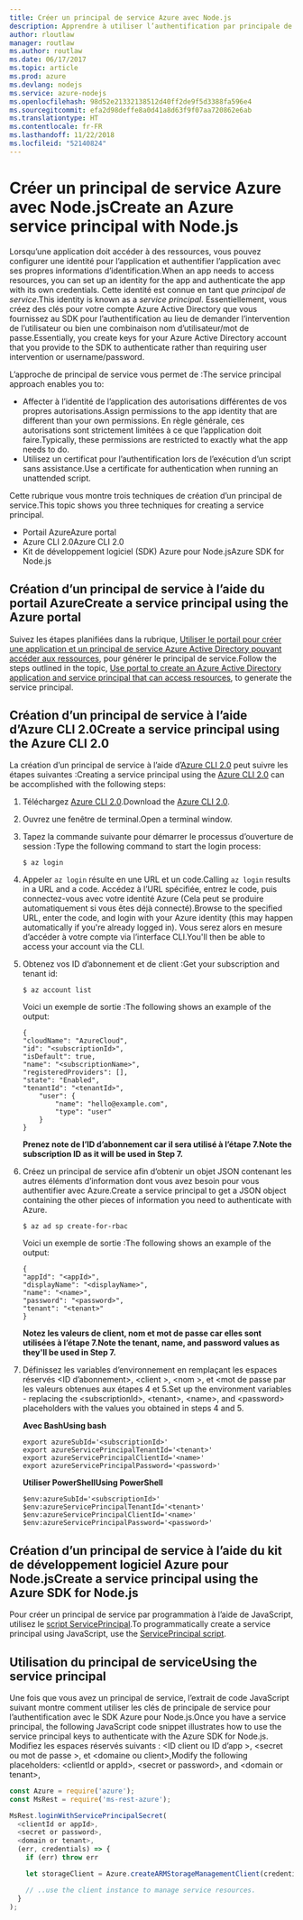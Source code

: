 ```yaml
---
title: Créer un principal de service Azure avec Node.js
description: Apprendre à utiliser l’authentification par principale de service via Node.js
author: rloutlaw
manager: routlaw
ms.author: routlaw
ms.date: 06/17/2017
ms.topic: article
ms.prod: azure
ms.devlang: nodejs
ms.service: azure-nodejs
ms.openlocfilehash: 98d52e21332138512d40ff2de9f5d3388fa596e4
ms.sourcegitcommit: efa2d98deffe8a0d41a8d63f9f07aa720862e6ab
ms.translationtype: HT
ms.contentlocale: fr-FR
ms.lasthandoff: 11/22/2018
ms.locfileid: "52140824"
---
```

# <a name="create-an-azure-service-principal-with-nodejs"></a><span data-ttu-id="6fc48-103">Créer un principal de service Azure avec Node.js</span><span class="sxs-lookup"><span data-stu-id="6fc48-103">Create an Azure service principal with Node.js</span></span> 

<span data-ttu-id="6fc48-104">Lorsqu’une application doit accéder à des ressources, vous pouvez configurer une identité pour l’application et authentifier l’application avec ses propres informations d’identification.</span><span class="sxs-lookup"><span data-stu-id="6fc48-104">When an app needs to access resources, you can set up an identity for the app and authenticate the app with its own credentials.</span></span> <span data-ttu-id="6fc48-105">Cette identité est connue en tant que *principal de service*.</span><span class="sxs-lookup"><span data-stu-id="6fc48-105">This identity is known as a *service principal*.</span></span> <span data-ttu-id="6fc48-106">Essentiellement, vous créez des clés pour votre compte Azure Active Directory que vous fournissez au SDK pour l’authentification au lieu de demander l’intervention de l’utilisateur ou bien une combinaison nom d’utilisateur/mot de passe.</span><span class="sxs-lookup"><span data-stu-id="6fc48-106">Essentially, you create keys for your Azure Active Directory account that you provide to the SDK to authenticate rather than requiring user intervention or username/password.</span></span>

<span data-ttu-id="6fc48-107">L’approche de principal de service vous permet de :</span><span class="sxs-lookup"><span data-stu-id="6fc48-107">The service principal approach enables you to:</span></span>
- <span data-ttu-id="6fc48-108">Affecter à l’identité de l’application des autorisations différentes de vos propres autorisations.</span><span class="sxs-lookup"><span data-stu-id="6fc48-108">Assign permissions to the app identity that are different than your own permissions.</span></span> <span data-ttu-id="6fc48-109">En règle générale, ces autorisations sont strictement limitées à ce que l’application doit faire.</span><span class="sxs-lookup"><span data-stu-id="6fc48-109">Typically, these permissions are restricted to exactly what the app needs to do.</span></span>
- <span data-ttu-id="6fc48-110">Utilisez un certificat pour l’authentification lors de l’exécution d’un script sans assistance.</span><span class="sxs-lookup"><span data-stu-id="6fc48-110">Use a certificate for authentication when running an unattended script.</span></span>

<span data-ttu-id="6fc48-111">Cette rubrique vous montre trois techniques de création d’un principal de service.</span><span class="sxs-lookup"><span data-stu-id="6fc48-111">This topic shows you three techniques for creating a service principal.</span></span>

- <span data-ttu-id="6fc48-112">Portail Azure</span><span class="sxs-lookup"><span data-stu-id="6fc48-112">Azure portal</span></span>
- <span data-ttu-id="6fc48-113">Azure CLI 2.0</span><span class="sxs-lookup"><span data-stu-id="6fc48-113">Azure CLI 2.0</span></span>
- <span data-ttu-id="6fc48-114">Kit de développement logiciel (SDK) Azure pour Node.js</span><span class="sxs-lookup"><span data-stu-id="6fc48-114">Azure SDK for Node.js</span></span>

## <a name="create-a-service-principal-using-the-azure-portal"></a><span data-ttu-id="6fc48-115">Création d’un principal de service à l’aide du portail Azure</span><span class="sxs-lookup"><span data-stu-id="6fc48-115">Create a service principal using the Azure portal</span></span>

<span data-ttu-id="6fc48-116">Suivez les étapes planifiées dans la rubrique, [Utiliser le portail pour créer une application et un principal de service Azure Active Directory pouvant accéder aux ressources](https://azure.microsoft.com/documentation/articles/resource-group-create-service-principal-portal/), pour générer le principal de service.</span><span class="sxs-lookup"><span data-stu-id="6fc48-116">Follow the steps outlined in the topic, [Use portal to create an Azure Active Directory application and service principal that can access resources](https://azure.microsoft.com/documentation/articles/resource-group-create-service-principal-portal/), to generate the service principal.</span></span>

## <a name="create-a-service-principal-using-the-azure-cli-20"></a><span data-ttu-id="6fc48-117">Création d’un principal de service à l’aide d’Azure CLI 2.0</span><span class="sxs-lookup"><span data-stu-id="6fc48-117">Create a service principal using the Azure CLI 2.0</span></span>

<span data-ttu-id="6fc48-118">La création d’un principal de service à l’aide d’[Azure CLI 2.0](https://docs.microsoft.com/cli/azure/install-az-cli2) peut suivre les étapes suivantes :</span><span class="sxs-lookup"><span data-stu-id="6fc48-118">Creating a service principal using the [Azure CLI 2.0](https://docs.microsoft.com/cli/azure/install-az-cli2) can be accomplished with the following steps:</span></span>

1. <span data-ttu-id="6fc48-119">Téléchargez [Azure CLI 2.0](https://docs.microsoft.com/cli/azure/install-az-cli2).</span><span class="sxs-lookup"><span data-stu-id="6fc48-119">Download the [Azure CLI 2.0](https://docs.microsoft.com/cli/azure/install-az-cli2).</span></span>

2. <span data-ttu-id="6fc48-120">Ouvrez une fenêtre de terminal.</span><span class="sxs-lookup"><span data-stu-id="6fc48-120">Open a terminal window.</span></span>

3. <span data-ttu-id="6fc48-121">Tapez la commande suivante pour démarrer le processus d’ouverture de session :</span><span class="sxs-lookup"><span data-stu-id="6fc48-121">Type the following command to start the login process:</span></span>

    ```shell
    $ az login
    ```

4. <span data-ttu-id="6fc48-122">Appeler `az login` résulte en une URL et un code.</span><span class="sxs-lookup"><span data-stu-id="6fc48-122">Calling `az login` results in a URL and a code.</span></span> <span data-ttu-id="6fc48-123">Accédez à l’URL spécifiée, entrez le code, puis connectez-vous avec votre identité Azure (Cela peut se produire automatiquement si vous êtes déjà connecté).</span><span class="sxs-lookup"><span data-stu-id="6fc48-123">Browse to the specified URL, enter the code, and login with your Azure identity (this may happen automatically if you're already logged in).</span></span> <span data-ttu-id="6fc48-124">Vous serez alors en mesure d’accéder à votre compte via l’interface CLI.</span><span class="sxs-lookup"><span data-stu-id="6fc48-124">You'll then be able to access your account via the CLI.</span></span>

5. <span data-ttu-id="6fc48-125">Obtenez vos ID d’abonnement et de client :</span><span class="sxs-lookup"><span data-stu-id="6fc48-125">Get your subscription and tenant id:</span></span>

    ```shell
    $ az account list
    ```

    <span data-ttu-id="6fc48-126">Voici un exemple de sortie :</span><span class="sxs-lookup"><span data-stu-id="6fc48-126">The following shows an example of the output:</span></span>

    ```shell
    {
    "cloudName": "AzureCloud",
    "id": "<subscriptionId>",
    "isDefault": true,
    "name": "<subscriptionName>",
    "registeredProviders": [],
    "state": "Enabled",
    "tenantId": "<tenantId>",
        "user": {
            "name": "hello@example.com",
            "type": "user"
        }
    }
    ```

    <span data-ttu-id="6fc48-127">**Prenez note de l’ID d’abonnement car il sera utilisé à l’étape 7.**</span><span class="sxs-lookup"><span data-stu-id="6fc48-127">**Note the subscription ID as it will be used in Step 7.**</span></span>

6. <span data-ttu-id="6fc48-128">Créez un principal de service afin d’obtenir un objet JSON contenant les autres éléments d’information dont vous avez besoin pour vous authentifier avec Azure.</span><span class="sxs-lookup"><span data-stu-id="6fc48-128">Create a service principal to get a JSON object containing the other pieces of information you need to authenticate with Azure.</span></span>

    ```shell
    $ az ad sp create-for-rbac
    ```

    <span data-ttu-id="6fc48-129">Voici un exemple de sortie :</span><span class="sxs-lookup"><span data-stu-id="6fc48-129">The following shows an example of the output:</span></span>

    ```shell
    {
    "appId": "<appId>",
    "displayName": "<displayName>",
    "name": "<name>",
    "password": "<password>",
    "tenant": "<tenant>"
    }
    ```

    <span data-ttu-id="6fc48-130">**Notez les valeurs de client, nom et mot de passe car elles sont utilisées à l’étape 7.**</span><span class="sxs-lookup"><span data-stu-id="6fc48-130">**Note the tenant, name, and password values as they'll be used in Step 7.**</span></span>

7. <span data-ttu-id="6fc48-131">Définissez les variables d’environnement en remplaçant les espaces réservés &lt;ID d’abonnement>, &lt;client >, &lt;nom >, et &lt;mot de passe par les valeurs obtenues aux étapes 4 et 5.</span><span class="sxs-lookup"><span data-stu-id="6fc48-131">Set up the environment variables - replacing the &lt;subscriptionId>, &lt;tenant>, &lt;name>, and &lt;password> placeholders with the values you obtained in steps 4 and 5.</span></span> 

    <span data-ttu-id="6fc48-132">**Avec Bash**</span><span class="sxs-lookup"><span data-stu-id="6fc48-132">**Using bash**</span></span>

    ```shell
    export azureSubId='<subscriptionId>'
    export azureServicePrincipalTenantId='<tenant>'
    export azureServicePrincipalClientId='<name>'
    export azureServicePrincipalPassword='<password>'
    ```

    <span data-ttu-id="6fc48-133">**Utiliser PowerShell**</span><span class="sxs-lookup"><span data-stu-id="6fc48-133">**Using PowerShell**</span></span>

    ```shell
    $env:azureSubId='<subscriptionId>'
    $env:azureServicePrincipalTenantId='<tenant>'
    $env:azureServicePrincipalClientId='<name>'
    $env:azureServicePrincipalPassword='<password>'
    ```

## <a name="create-a-service-principal-using-the-azure-sdk-for-nodejs"></a><span data-ttu-id="6fc48-134">Création d’un principal de service à l’aide du kit de développement logiciel Azure pour Node.js</span><span class="sxs-lookup"><span data-stu-id="6fc48-134">Create a service principal using the Azure SDK for Node.js</span></span>

<span data-ttu-id="6fc48-135">Pour créer un principal de service par programmation à l’aide de JavaScript, utilisez le [script ServicePrincipal](https://github.com/Azure/azure-sdk-for-node/tree/master/Documentation/ServicePrincipal).</span><span class="sxs-lookup"><span data-stu-id="6fc48-135">To programmatically create a service principal using JavaScript, use the [ServicePrincipal script](https://github.com/Azure/azure-sdk-for-node/tree/master/Documentation/ServicePrincipal).</span></span>   

## <a name="using-the-service-principal"></a><span data-ttu-id="6fc48-136">Utilisation du principal de service</span><span class="sxs-lookup"><span data-stu-id="6fc48-136">Using the service principal</span></span>

<span data-ttu-id="6fc48-137">Une fois que vous avez un principal de service, l’extrait de code JavaScript suivant montre comment utiliser les clés de principale de service pour l’authentification avec le SDK Azure pour Node.js.</span><span class="sxs-lookup"><span data-stu-id="6fc48-137">Once you have a service principal, the following JavaScript code snippet illustrates how to use the service principal keys to authenticate with the Azure SDK for Node.js.</span></span> <span data-ttu-id="6fc48-138">Modifiez les espaces réservés suivants : &lt;ID client ou ID d’app >, &lt;secret ou mot de passe >, et &lt;domaine ou client>,</span><span class="sxs-lookup"><span data-stu-id="6fc48-138">Modify the following placeholders: &lt;clientId or appId>, &lt;secret or password>, and &lt;domain or tenant>,</span></span>

```javascript
const Azure = require('azure');
const MsRest = require('ms-rest-azure');

MsRest.loginWithServicePrincipalSecret(
  <clientId or appId>,
  <secret or password>,
  <domain or tenant>,
  (err, credentials) => {
    if (err) throw err

    let storageClient = Azure.createARMStorageManagementClient(credentials, '<azure-subscription-id>');

    // ..use the client instance to manage service resources.
  }
);
```
